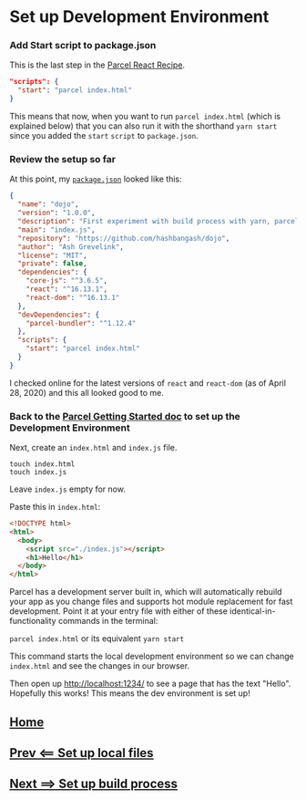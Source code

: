 # Set up Development Environment

### Add Start script to package.json

This is the last step in the [Parcel React Recipe](https://parceljs.org/recipes.html#react).

```json
"scripts": {
  "start": "parcel index.html"
}
```

This means that now, when you want to run `parcel index.html` (which is explained below) that you can also run it with the shorthand `yarn start` since you added the `start` `script` to `package.json`.

### Review the setup so far

At this point, my [`package.json`](./package.json) looked like this:
```json
{
  "name": "dojo",
  "version": "1.0.0",
  "description": "First experiment with build process with yarn, parcel, and docker for React.",
  "main": "index.js",
  "repository": "https://github.com/hashbangash/dojo",
  "author": "Ash Grevelink",
  "license": "MIT",
  "private": false,
  "dependencies": {
    "core-js": "^3.6.5",
    "react": "^16.13.1",
    "react-dom": "^16.13.1"
  },
  "devDependencies": {
    "parcel-bundler": "^1.12.4"
  },
  "scripts": {
    "start": "parcel index.html"
  }
}
```
I checked online for the latest versions of `react` and `react-dom` (as of April 28, 2020) and this all looked good to me.

### Back to the [Parcel Getting Started doc](https://parceljs.org/getting_started.html) to set up the Development Environment

Next, create an `index.html` and `index.js` file.

```
touch index.html
touch index.js
```

Leave `index.js` empty for now. 

Paste this in `index.html`:

```html
<!DOCTYPE html>
<html>
  <body>
    <script src="./index.js"></script>
    <h1>Hello</h1>
  </body>
</html>
```
Parcel has a development server built in, which will automatically rebuild your app as you change files and supports hot module replacement for fast development. Point it at your entry file with either of these identical-in-functionality commands in the terminal:

`parcel index.html` or its equivalent `yarn start`

This command starts the local development environment so we can change `index.html` and see the changes in our browser.

Then open up <http://localhost:1234/> to see a page that has the text "Hello". Hopefully this works! This means the dev environment is set up!

## [Home](./../README.md)
## [Prev <== Set up local files](./local.md)
## [Next ==> Set up build process](./build_process.md)
